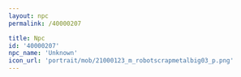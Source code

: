 ```yaml
---
layout: npc
permalink: /40000207

title: Npc
id: '40000207'
npc_name: 'Unknown'
icon_url: 'portrait/mob/21000123_m_robotscrapmetalbig03_p.png'
---
```

